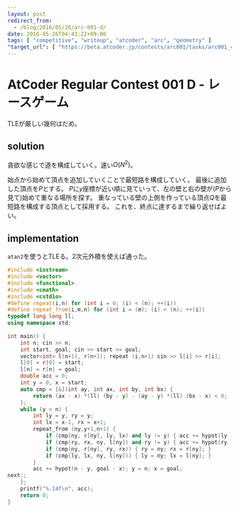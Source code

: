 ```yaml
---
layout: post
redirect_from:
  - /blog/2016/05/26/arc-001-d/
date: 2016-05-26T04:43:22+09:00
tags: [ "competitive", "writeup", "atcoder", "arc", "geometry" ]
"target_url": [ "https://beta.atcoder.jp/contests/arc001/tasks/arc001_4" ]
---
```


# AtCoder Regular Contest 001 D - レースゲーム

TLEが厳しい幾何はだめ。

## solution

貪欲な感じで道を構成していく。速い$O(N^2)$。

始点から始めて頂点を追加していくことで最短路を構成していく。
最後に追加した頂点を$P$とする。
$P$に$y$座標が近い順に見ていって、左の壁と右の壁が($P$から見て)始めて重なる場所を探す。
重なっている壁の上側を作っている頂点$Q$を最短路を構成する頂点として採用する。
これを、終点に達するまで繰り返せばよい。

## implementation

`atan2`を使うとTLEる。2次元外積を使えば通った。

``` c++
#include <iostream>
#include <vector>
#include <functional>
#include <cmath>
#include <cstdio>
#define repeat(i,n) for (int i = 0; (i) < (n); ++(i))
#define repeat_from(i,m,n) for (int i = (m); (i) < (n); ++(i))
typedef long long ll;
using namespace std;
 
int main() {
    int n; cin >> n;
    int start, goal; cin >> start >> goal;
    vector<int> l(n+1), r(n+1); repeat (i,n+1) cin >> l[i] >> r[i];
    l[0] = r[0] = start;
    l[n] = r[n] = goal;
    double acc = 0;
    int y = 0, x = start;
    auto cmp = [&](int ay, int ax, int by, int bx) {
        return (ax - x) *(ll) (by - y) - (ay - y) *(ll) (bx - x) < 0;
    };
    while (y < n) {
        int ly = y, ry = y;
        int lx = x-1, rx = x+1;
        repeat_from (ny,y+1,n+1) {
            if (cmp(ny, r[ny], ly, lx) and ly != y) { acc += hypot(ly - y, l[ly] - x); y = ly; x = l[ly]; goto next; }
            if (cmp(ry, rx, ny, l[ny]) and ry != y) { acc += hypot(ry - y, r[ry] - x); y = ry; x = r[ry]; goto next; }
            if (cmp(ny, r[ny], ry, rx)) { ry = ny; rx = r[ny]; }
            if (cmp(ly, lx, ny, l[ny])) { ly = ny; lx = l[ny]; }
        }
        acc += hypot(n - y, goal - x); y = n; x = goal;
next:;
    };
    printf("%.14f\n", acc);
    return 0;
}
```
